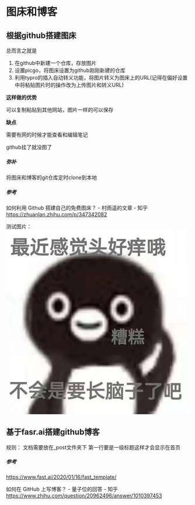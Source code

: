 # 图床和博客

## 根据github搭建图床



总而言之就是

1. 在github中新建一个仓库，存放图片
2. 设置picgo，将图床设置为github刚刚新建的仓库
3. 利用typro的插入自动转义功能，将图片转义为图床上的URL(记得在偏好设置中将粘贴图片时的操作改为上传图片和转义URL)

**这样做的优势**

可以复制粘贴到其他网站，图片一样的可以保存

**缺点**

需要有网的时候才能查看和编辑笔记

github挂了就没图了



##### 弥补

将图床和博客的git仓库定时clone到本地



##### 参考

如何利用 Github 搭建自己的免费图床？ - 村雨遥的文章 - 知乎 https://zhuanlan.zhihu.com/p/347342082



测试图片：
![image-20220526164228706](https://raw.githubusercontent.com/DejaVuyan/blog.img/main/202205261642074.png)



## 基于fasr.ai搭建github博客

规则：
文档需要放在_post文件夹下
第一行要是一级标题这样才会显示在首页



##### 参考

https://www.fast.ai/2020/01/16/fast_template/

如何在 GitHub 上写博客？ - 量子位的回答 - 知乎 https://www.zhihu.com/question/20962496/answer/1010397453


